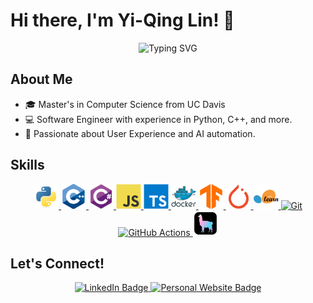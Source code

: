 # Hi there, I'm Yi-Qing Lin! 👋

<p align="center">
  <img src="https://readme-typing-svg.demolab.com?font=Fira+Code&size=24&pause=1000&color=3883F7&width=435&lines=Software+Engineer;AI+Automation+Enthusiast;" alt="Typing SVG" />
</p>

## About Me

- 🎓 Master's in Computer Science from UC Davis
- 💻 Software Engineer with experience in Python, C++, and more.
- 🚀 Passionate about User Experience and AI automation.


## Skills

<p align="center">
  <a href="https://www.python.org" target="_blank" rel="noreferrer">
    <img src="https://raw.githubusercontent.com/devicons/devicon/master/icons/python/python-original.svg" alt="Python" width="40" height="40"/>
  </a>
  <a href="https://www.cplusplus.com/" target="_blank" rel="noreferrer">
    <img src="https://raw.githubusercontent.com/devicons/devicon/master/icons/cplusplus/cplusplus-original.svg" alt="C++" width="40" height="40"/>
  </a>
  <a href="https://docs.microsoft.com/en-us/dotnet/csharp/" target="_blank" rel="noreferrer">
    <img src="https://raw.githubusercontent.com/devicons/devicon/master/icons/csharp/csharp-original.svg" alt="C#" width="40" height="40"/>
  </a>
  <a href="https://www.javascript.com" target="_blank" rel="noreferrer">
    <img src="https://raw.githubusercontent.com/devicons/devicon/master/icons/javascript/javascript-original.svg" alt="JavaScript" width="40" height="40"/>
  </a>
  <a href="https://www.typescriptlang.org/" target="_blank" rel="noreferrer">
    <img src="https://raw.githubusercontent.com/devicons/devicon/master/icons/typescript/typescript-original.svg" alt="TypeScript" width="40" height="40"/>
  </a>
  <a href="https://www.docker.com/" target="_blank" rel="noreferrer">
    <img src="https://raw.githubusercontent.com/devicons/devicon/master/icons/docker/docker-original-wordmark.svg" alt="Docker" width="40" height="40"/>
  </a>
  <a href="https://www.tensorflow.org/" target="_blank" rel="noreferrer">
    <img src="https://raw.githubusercontent.com/devicons/devicon/master/icons/tensorflow/tensorflow-original.svg" alt="TensorFlow" width="40" height="40"/>
  </a>
  <a href="https://pytorch.org/" target="_blank" rel="noreferrer">
    <img src="https://raw.githubusercontent.com/devicons/devicon/master/icons/pytorch/pytorch-original.svg" alt="PyTorch" width="40" height="40"/>
  </a>
  <a href="https://scikit-learn.org/" target="_blank" rel="noreferrer">
    <img src="https://raw.githubusercontent.com/devicons/devicon/master/icons/scikitlearn/scikitlearn-original.svg" alt="Scikit-Learn" width="40" height="40"/>
  </a>
  <a href="https://git-scm.com/" target="_blank" rel="noreferrer">
    <img src="https://www.vectorlogo.zone/logos/git-scm/git-scm-icon.svg" alt="Git" width="40" height="40"/>
  </a>
  <a href="https://github.com/features/actions" target="_blank" rel="noreferrer">
    <img src="https://www.vectorlogo.zone/logos/github/github-icon.svg" alt="GitHub Actions" width="40" height="40"/>
  </a>
   <a href="https://llamaindex.ai/" target="_blank" rel="noreferrer">
    <img src="https://raw.githubusercontent.com/run-llama/logos/main/LlamaSquareBlack.svg" alt="LlamaIndex" width="40" height="40"/>
  </a>
</p>


## Let's Connect!

<p align="center">
  <!-- LinkedIn -->
  <a href="https://www.linkedin.com/in/yi-qing-lin/" target="_blank" rel="noreferrer">
    <img src="https://img.shields.io/badge/LinkedIn-0A66C2?style=for-the-badge&logo=linkedin&logoColor=white" alt="LinkedIn Badge" style="transform: scale(1); transition: transform .2s;" onmouseover="this.style.transform='scale(1.1)';" onmouseout="this.style.transform='scale(1)';"/>
  </a>
<!--   <!-- Personal Website -->
  <a href="" target="_blank" rel="noreferrer">
    <img src="https://img.shields.io/badge/Website-8A2BE2?style=for-the-badge&logo=google-chrome&logoColor=white" alt="Personal Website Badge" style="transform: scale(1); transition: transform .2s;" onmouseover="this.style.transform='scale(1.1)';" onmouseout="this.style.transform='scale(1)';"/>
  </a>
